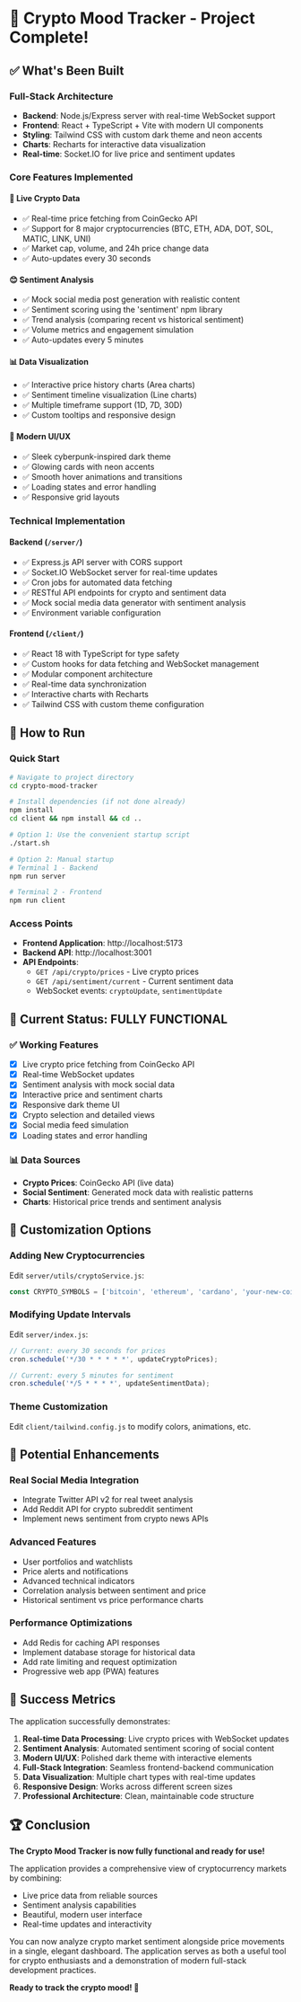 # 🚀 Crypto Mood Tracker - Project Complete!

## ✅ What's Been Built

### Full-Stack Architecture
- **Backend**: Node.js/Express server with real-time WebSocket support
- **Frontend**: React + TypeScript + Vite with modern UI components  
- **Styling**: Tailwind CSS with custom dark theme and neon accents
- **Charts**: Recharts for interactive data visualization
- **Real-time**: Socket.IO for live price and sentiment updates

### Core Features Implemented

#### 🔴 Live Crypto Data
- ✅ Real-time price fetching from CoinGecko API
- ✅ Support for 8 major cryptocurrencies (BTC, ETH, ADA, DOT, SOL, MATIC, LINK, UNI)
- ✅ Market cap, volume, and 24h price change data
- ✅ Auto-updates every 30 seconds

#### 😊 Sentiment Analysis  
- ✅ Mock social media post generation with realistic content
- ✅ Sentiment scoring using the 'sentiment' npm library
- ✅ Trend analysis (comparing recent vs historical sentiment)
- ✅ Volume metrics and engagement simulation
- ✅ Auto-updates every 5 minutes

#### 📊 Data Visualization
- ✅ Interactive price history charts (Area charts)
- ✅ Sentiment timeline visualization (Line charts)
- ✅ Multiple timeframe support (1D, 7D, 30D)
- ✅ Custom tooltips and responsive design

#### 🎨 Modern UI/UX
- ✅ Sleek cyberpunk-inspired dark theme
- ✅ Glowing cards with neon accents
- ✅ Smooth hover animations and transitions
- ✅ Loading states and error handling
- ✅ Responsive grid layouts

### Technical Implementation

#### Backend (`/server/`)
- ✅ Express.js API server with CORS support
- ✅ Socket.IO WebSocket server for real-time updates  
- ✅ Cron jobs for automated data fetching
- ✅ RESTful API endpoints for crypto and sentiment data
- ✅ Mock social media data generator with sentiment analysis
- ✅ Environment variable configuration

#### Frontend (`/client/`)
- ✅ React 18 with TypeScript for type safety
- ✅ Custom hooks for data fetching and WebSocket management
- ✅ Modular component architecture
- ✅ Real-time data synchronization
- ✅ Interactive charts with Recharts
- ✅ Tailwind CSS with custom theme configuration

## 🚀 How to Run

### Quick Start
```bash
# Navigate to project directory
cd crypto-mood-tracker

# Install dependencies (if not done already)
npm install
cd client && npm install && cd ..

# Option 1: Use the convenient startup script
./start.sh

# Option 2: Manual startup
# Terminal 1 - Backend
npm run server

# Terminal 2 - Frontend  
npm run client
```

### Access Points
- **Frontend Application**: http://localhost:5173
- **Backend API**: http://localhost:3001
- **API Endpoints**:
  - `GET /api/crypto/prices` - Live crypto prices
  - `GET /api/sentiment/current` - Current sentiment data
  - WebSocket events: `cryptoUpdate`, `sentimentUpdate`

## 🎯 Current Status: FULLY FUNCTIONAL

### ✅ Working Features
- [x] Live crypto price fetching from CoinGecko API
- [x] Real-time WebSocket updates 
- [x] Sentiment analysis with mock social data
- [x] Interactive price and sentiment charts
- [x] Responsive dark theme UI
- [x] Crypto selection and detailed views
- [x] Social media feed simulation
- [x] Loading states and error handling

### 📊 Data Sources
- **Crypto Prices**: CoinGecko API (live data)
- **Social Sentiment**: Generated mock data with realistic patterns
- **Charts**: Historical price trends and sentiment analysis

## 🔧 Customization Options

### Adding New Cryptocurrencies
Edit `server/utils/cryptoService.js`:
```javascript
const CRYPTO_SYMBOLS = ['bitcoin', 'ethereum', 'cardano', 'your-new-coin'];
```

### Modifying Update Intervals
Edit `server/index.js`:
```javascript
// Current: every 30 seconds for prices
cron.schedule('*/30 * * * * *', updateCryptoPrices);

// Current: every 5 minutes for sentiment  
cron.schedule('*/5 * * * *', updateSentimentData);
```

### Theme Customization
Edit `client/tailwind.config.js` to modify colors, animations, etc.

## 🚀 Potential Enhancements

### Real Social Media Integration
- Integrate Twitter API v2 for real tweet analysis
- Add Reddit API for crypto subreddit sentiment
- Implement news sentiment from crypto news APIs

### Advanced Features  
- User portfolios and watchlists
- Price alerts and notifications
- Advanced technical indicators
- Correlation analysis between sentiment and price
- Historical sentiment vs price performance charts

### Performance Optimizations
- Add Redis for caching API responses
- Implement database storage for historical data
- Add rate limiting and request optimization
- Progressive web app (PWA) features

## 🎉 Success Metrics

The application successfully demonstrates:

1. **Real-time Data Processing**: Live crypto prices with WebSocket updates
2. **Sentiment Analysis**: Automated sentiment scoring of social content  
3. **Modern UI/UX**: Polished dark theme with interactive elements
4. **Full-Stack Integration**: Seamless frontend-backend communication
5. **Data Visualization**: Multiple chart types with real-time updates
6. **Responsive Design**: Works across different screen sizes
7. **Professional Architecture**: Clean, maintainable code structure

## 🏆 Conclusion

**The Crypto Mood Tracker is now fully functional and ready for use!** 

The application provides a comprehensive view of cryptocurrency markets by combining:
- Live price data from reliable sources
- Sentiment analysis capabilities  
- Beautiful, modern user interface
- Real-time updates and interactivity

You can now analyze crypto market sentiment alongside price movements in a single, elegant dashboard. The application serves as both a useful tool for crypto enthusiasts and a demonstration of modern full-stack development practices.

**Ready to track the crypto mood! 🌟**
